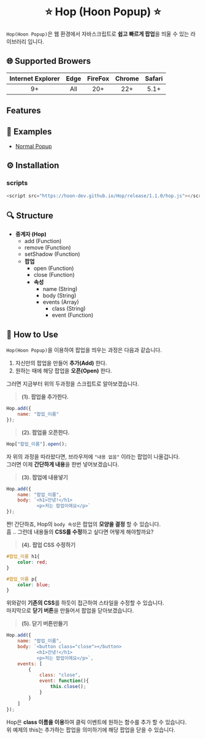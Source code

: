 <div align="center">
    <h1>⭐️ Hop (Hoon Popup) ⭐️</h1>
</div>

`Hop(Hoon Popup)`은 웹 환경에서 자바스크립트로 **쉽고 빠르게 팝업**을 띄울 수 있는 라이브러리 입니다.

## 🌐 Supported Browers

|Internet Explorer|Edge|FireFox|Chrome|Safari|
|:-:|:-:|:-:|:-:|:-:|
|9+|All|20+|22+|5.1+|

## Features

## 💎 Examples
- [Normal Popup](https://hoon-dev.github.io/Hop/example/index.html)

## ⚙ Installation

### scripts

```Javascript
<script src="https://hoon-dev.github.io/Hop/release/1.1.0/hop.js"></script>
```
## 🔍 Structure

- **중계자 (Hop)**
    - add (Function)
    - remove (Function)
    - setShadow (Function)
    - **팝업**
        - open (Function)
        - close (Function)
        - **속성**
            - name (String)
            - body (String)
            - events (Array)
                - class (String)
                - event (Function)

## 📝 How to Use

`Hop(Hoon Popup)`을 이용하여 팝업을 띄우는 과정은 다음과 같습니다.

1. 자신만의 팝업을 만들어 **추가(Add)** 한다.
2. 원하는 때에 해당 팝업을 **오픈(Open)** 한다.

그러면 지금부터 위의 두과정을 스크립트로 알아보겠습니다.

> **(1). 팝업을 추가한다.**

```Javascript
Hop.add({
    name: "팝업_이름"
});
```

> **(2). 팝업을 오픈한다.**

```Javascript
Hop["팝업_이름"].open();
```

자 위의 과정을 따라왔다면, 브라우저에 `"내용 없음"` 이라는 팝업이 나올겁니다.<br>
그러면 이제 **간단하게 내용**을 한번 넣어보겠습니다.

> **(3). 팝업에 내용넣기**

```Javascript
Hop.add({
    name: "팝업_이름",
    body: `<h1>안녕!</h1>
           <p>저는 팝업이에요</p>`
});
```

짠! 간단하죠, Hop의 `body 속성`은 팝업의 **모양을 결정** 할 수 있습니다.<br>
흠 .. 그런데 내용들의 **CSS를 수정**하고 싶다면 어떻게 해야할까요?

> **(4). 팝업 CSS 수정하기**

```CSS
#팝업_이름 h1{
    color: red;
}

#팝업_이름 p{
    color: blue;
}
```

위와같이 **기존의 CSS**를 하듯이 접근하여 스타일을 수정할 수 있습니다.<br>
마지막으로 **닫기 버튼**을 만들어서 팝업을 닫아보겠습니다.

> **(5). 닫기 버튼만들기**

```Javascript
Hop.add({
    name: "팝업_이름",
    body: `<button class="close"></button>
           <h1>안녕!</h1>
           <p>저는 팝업이에요</p>`,
    events: [
        {
            class: "close",
            event: function(){
                this.close();
            }
        }
    ]
});
```

Hop은 **class 이름을 이용**하여 클릭 이벤트에 원하는 함수를 추가 할 수 있습니다.<br>
위 예제의 this는 추가하는 팝업을 의미하기에 해당 팝업을 닫을 수 있습니다.